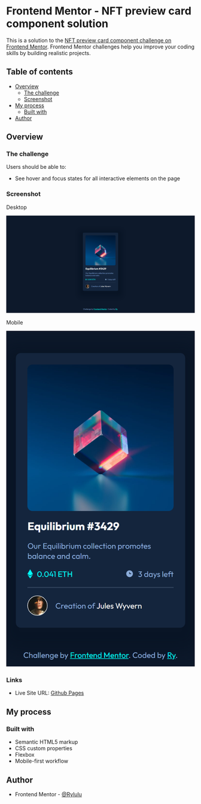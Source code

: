 # Frontend Mentor - NFT preview card component solution

This is a solution to the [NFT preview card component challenge on Frontend Mentor](https://www.frontendmentor.io/challenges/nft-preview-card-component-SbdUL_w0U). Frontend Mentor challenges help you improve your coding skills by building realistic projects. 


## Table of contents

- [Overview](#overview)
  - [The challenge](#the-challenge)
  - [Screenshot](#screenshot)
- [My process](#my-process)
  - [Built with](#built-with)
- [Author](#author)



## Overview

### The challenge

Users should be able to:

- See hover and focus states for all interactive elements on the page

### Screenshot

Desktop

![](./screenshot.png)

Mobile

![](./mobilescreenshot.png)

### Links

- Live Site URL: [Github Pages](https://rylulu.github.io/NFT-Preview-Card/)

## My process

### Built with

- Semantic HTML5 markup
- CSS custom properties
- Flexbox
- Mobile-first workflow
  
## Author

- Frontend Mentor - [@Rylulu](https://www.frontendmentor.io/profile/Rylulu)

